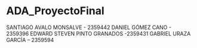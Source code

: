 # ADA_ProyectoFinal

SANTIAGO AVALO MONSALVE - 2359442
DANIEL GÓMEZ CANO - 2359396
EDWARD STEVEN PINTO GRANADOS -2359431
GABRIEL URAZA GARCÍA – 2359594
